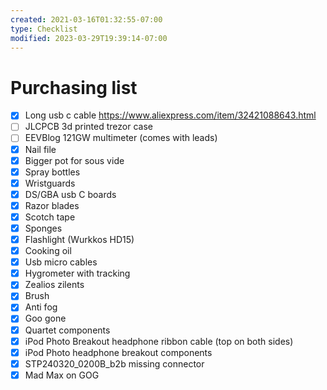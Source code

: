 ```yaml
---
created: 2021-03-16T01:32:55-07:00
type: Checklist
modified: 2023-03-29T19:39:14-07:00
---
```


# Purchasing list

- [x] Long usb c cable https://www.aliexpress.com/item/32421088643.html
- [ ] JLCPCB 3d printed trezor case
- [ ] EEVBlog 121GW multimeter (comes with leads)
- [x] Nail file
- [x] Bigger pot for sous vide
- [x] Spray bottles
- [x] Wristguards
- [x] DS/GBA usb C boards
- [x] Razor blades
- [x] Scotch tape
- [x] Sponges
- [x] Flashlight (Wurkkos HD15)
- [x] Cooking oil
- [x] Usb micro cables
- [x] Hygrometer with tracking
- [x] Zealios zilents
- [x] Brush
- [x] Anti fog
- [x] Goo gone
- [x] Quartet components
- [x] iPod Photo Breakout headphone ribbon cable (top on both sides)
- [x] iPod Photo headphone breakout components
- [x] STP240320_0200B_b2b missing connector
- [x] Mad Max on GOG
